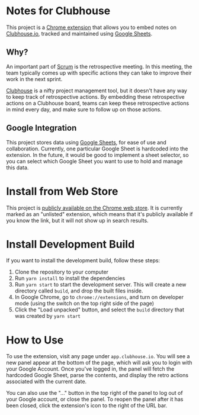 # Notes for Clubhouse

This project is a [Chrome extension](https://developer.chrome.com/extensions)
that allows you to embed notes on [Clubhouse.io](https://clubhouse.io/),
tracked and maintained using [Google Sheets](https://www.google.com/sheets/about/).

## Why?

An important part of [Scrum](https://en.wikipedia.org/wiki/Scrum_(software_development))
is the retrospective meeting. In this meeting, the team typically comes up
with specific actions they can take to improve their work in the next sprint.

[Clubhouse](https://clubhouse.io/) is a nifty project management tool,
but it doesn't have any way to keep track of retrospective actions.
By embedding these retrospective actions on a Clubhouse board, teams can
keep these retrospective actions in mind every day, and make sure to follow
up on those actions.

## Google Integration

This project stores data using [Google Sheets](https://www.google.com/sheets/about/),
for ease of use and collaboration. Currently, one particular Google Sheet
is hardcoded into the extension. In the future, it would be good to implement
a sheet selector, so you can select which Google Sheet you want to use
to hold and manage this data.

# Install from Web Store

This project is [publicly available on the Chrome web store](https://chrome.google.com/webstore/detail/notes-for-clubhouse/agcblfcicgkpgiccllhhpepccjjagfhp).
It is currently marked as an "unlisted" extension, which means that it's
publicly available if you know the link, but it will not show up in search
results.

# Install Development Build

If you want to install the development build, follow these steps:

1. Clone the repository to your computer
2. Run `yarn install` to install the dependencies
3. Run `yarn start` to start the development server. This will create a new
   directory called `build`, and drop the built files inside.
4. In Google Chrome, go to `chrome://extensions`, and turn on developer mode
   (using the switch on the top right side of the page)
5. Click the "Load unpacked" button, and select the `build` directory
   that was created by `yarn start`

# How to Use

To use the extension, visit any page under `app.clubhouse.io`. You will see
a new panel appear at the bottom of the page, which will ask you to login
with your Google Account. Once you've logged in, the panel will fetch the
hardcoded Google Sheet, parse the contents, and display the retro actions
associated with the current date.

You can also use the "..." button in the top right of the panel to log out
of your Google account, or close the panel. To reopen the panel after it has
been closed, click the extension's icon to the right of the URL bar.
